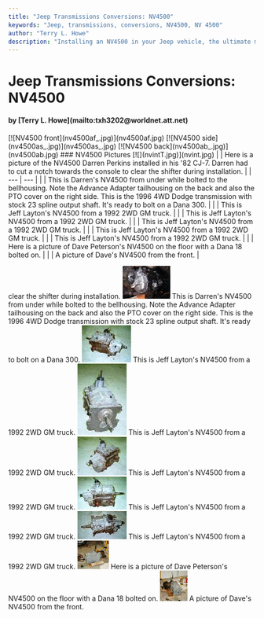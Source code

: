 ```yaml
---
title: "Jeep Transmissions Conversions: NV4500"
keywords: "Jeep, transmissions, conversions, NV4500, NV 4500"
author: "Terry L. Howe"
description: "Installing an NV4500 in your Jeep vehicle, the ultimate manual transmission."
---
```


# Jeep Transmissions Conversions: NV4500
<H4>by [Terry L. Howe](mailto:txh3202@worldnet.att.net)</H4>
[![NV4500 front](nv4500af_.jpg)](nv4500af.jpg)
[![NV4500 side](nv4500as_.jpg)](nv4500as_.jpg)
[![NV4500 back](nv4500ab_.jpg)](nv4500ab.jpg)
### NV4500 Pictures
[![](nvintT.jpg)](nvint.jpg)
|  | Here is a picture of the NV4500 Darren Perkins installed in his
'82 CJ-7.  Darren had to cut a notch towards the console to
clear the shifter during installation. |
| --- | --- |
|  | This is Darren's NV4500 from under while bolted to the bellhousing.
Note the Advance Adapter tailhousing on the back and also the
PTO cover on the right side.  This is the 1996 4WD Dodge transmission
with stock 23 spline output shaft.  It's ready to bolt on a Dana
300. |
|  | This is Jeff Layton's NV4500 from a 1992 2WD GM truck. |
|  | This is Jeff Layton's NV4500 from a 1992 2WD GM truck. |
|  | This is Jeff Layton's NV4500 from a 1992 2WD GM truck. |
|  | This is Jeff Layton's NV4500 from a 1992 2WD GM truck. |
|  | This is Jeff Layton's NV4500 from a 1992 2WD GM truck. |
|  | Here is a picture of Dave Peterson's NV4500 on the
floor with a Dana 18 bolted on. |
|  | A picture of Dave's NV4500 from the front. |

clear the shifter during installation.
[![](nvinbT.jpg)](nvinb.jpg)
This is Darren's NV4500 from under while bolted to the bellhousing.
Note the Advance Adapter tailhousing on the back and also the
PTO cover on the right side.  This is the 1996 4WD Dodge transmission
with stock 23 spline output shaft.  It's ready to bolt on a Dana
300.
[![](nv4500as_.jpg)](nv4500as.jpg)
This is Jeff Layton's NV4500 from a 1992 2WD GM truck.
[![](nv4500af_.jpg)](nv4500af.jpg)
This is Jeff Layton's NV4500 from a 1992 2WD GM truck.
[![](nv4500ab_.jpg)](nv4500ab.jpg)
This is Jeff Layton's NV4500 from a 1992 2WD GM truck.
[![](nv4500asp_.jpg)](nv4500asp.jpg)
This is Jeff Layton's NV4500 from a 1992 2WD GM truck.
[![](nv4500at_.jpg)](nv4500at.jpg)
This is Jeff Layton's NV4500 from a 1992 2WD GM truck.
[![](nv4500sT.jpg)](nv4500s.jpg)
Here is a picture of Dave Peterson's NV4500 on the
floor with a Dana 18 bolted on.
[![](nv4500fT.jpg)](nv4500f.jpg)
A picture of Dave's NV4500 from the front.